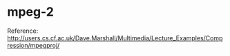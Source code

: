 # mpeg-2

Reference: http://users.cs.cf.ac.uk/Dave.Marshall/Multimedia/Lecture_Examples/Compression/mpegproj/

